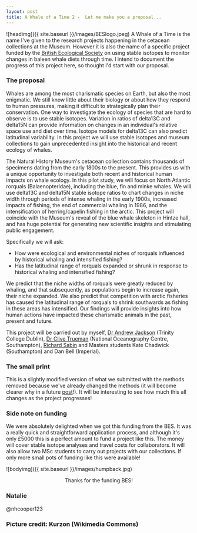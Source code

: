 ```yaml
---
layout: post
title: A Whale of a Time 2 -  Let me make you a proposal...
---
```


![headimg]({{ site.baseurl }}/images/BESlogo.jpeg)
A Whale of a Time is the name I've given to the research projects happening in the cetacean collections at the Museum. However it is also the name of a specific project funded by the [British Ecological Society](http://www.britishecologicalsociety.org/) on using stable isotopes to monitor changes in baleen whale diets through time. I intend to document the progress of this project here, so thought I'd start with our proposal.

### The proposal

Whales are among the most charismatic species on Earth, but also the most enigmatic. We still know little about their biology or about how they respond to human pressures, making it difficult to strategically plan their conservation. One way to investigate the ecology of species that are hard to observe is to use stable isotopes. Variation in ratios of delta13C and delta15N can provide information on changes in an individual's relative space use and diet over time. Isotope models for delta13C can also predict latitudinal variability. In this project we will use stable isotopes and museum collections to gain unprecedented insight into the historical and recent ecology of whales.

The Natural History Museum's cetacean collection contains thousands of specimens dating from the early 1800s to the present. This provides us with a unique opportunity to investigate both recent and historical human impacts on whale ecology. In this pilot study, we will focus on North Atlantic rorquals (Balaenopteridae), including the blue, fin and minke whales. We will use delta13C and delta15N stable isotope ratios to chart changes in niche width through periods of intense whaling in the early 1900s, increased impacts of fishing, the end of commercial whaling in 1986, and the intensification of herring/capelin fishing in the arctic. This project will coincide with the Museum's reveal of the blue whale skeleton in Hintze hall, and has huge potential for generating new scientific insights and stimulating public engagement. 

Specifically we will ask:

* How were ecological and environmental niches of rorquals influenced by historical whaling and intensified fishing? 
* Has the latitudinal range of rorquals expanded or shrunk in response to historical whaling and intensified fishing?

We predict that the niche widths of rorquals were greatly reduced by whaling, and that subsequently, as populations begin to increase again, their niche expanded. We also predict that competition with arctic fisheries has caused the latitudinal range of rorquals to shrink southwards as fishing in these areas has intensified. Our findings will provide insights into how human actions have impacted these charismatic animals in the past, present and future.

This project will be carried out by myself, [Dr Andrew Jackson](http://www.tcd.ie/Zoology/research/research/theoretical/andrewjackson.php) (Trinity College Dublin), [Dr Clive Trueman](https://noc.ac.uk/people/trueman) (National Oceanography Centre, Southampton), [Richard Sabin](http://www.nhm.ac.uk/our-science/departments-and-staff/staff-directory/richard-sabin.html) and Masters students Kate Chadwick (Southampton) and Dan Bell (Imperial).

### The small print
This is a slightly modified version of what we submitted with the methods removed because we've already changed the methods (it will become clearer why in a future [post](http://macromuseum.github.io/whale-of-a-time-3/)!). It will be interesting to see how much this all changes as the project progresses!

### Side note on funding
We were absolutely delighted when we got this funding from the BES. It was a really quick and straightforward application process, and although it's only £5000 this is a perfect amount to fund a project like this. The money will cover stable isotope analyses and travel costs for collaborators. It will also allow two MSc students to carry out projects with our collections. If only more small pots of funding like this were available! 

![bodyimg]({{ site.baseurl }}/images/humpback.jpg)
<center>Thanks for the funding BES!</center>

### Natalie 
@nhcooper123

### Picture credit: Kurzon (Wikimedia Commons)